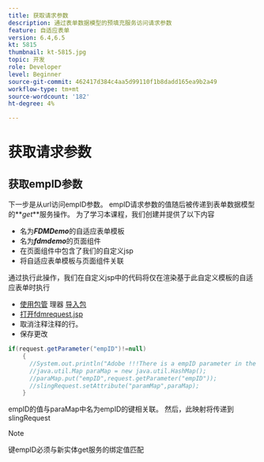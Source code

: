 ```yaml
---
title: 获取请求参数
description: 通过表单数据模型的预填充服务访问请求参数
feature: 自适应表单
version: 6.4,6.5
kt: 5815
thumbnail: kt-5815.jpg
topic: 开发
role: Developer
level: Beginner
source-git-commit: 462417d384c4aa5d99110f1b8dadd165ea9b2a49
workflow-type: tm+mt
source-wordcount: '182'
ht-degree: 4%

---
```


# 获取请求参数

## 获取empID参数

下一步是从url访问empID参数。 empID请求参数的值随后被传递到表单数据模型的&#x200B;**_get_**服务操作。
为了学习本课程，我们创建并提供了以下内容

* 名为&#x200B;**_FDMDemo_**&#x200B;的自适应表单模板
* 名为&#x200B;**_fdmdemo_**&#x200B;的页面组件
* 在页面组件中包含了我们的自定义jsp
* 将自适应表单模板与页面组件关联

通过执行此操作，我们在自定义jsp中的代码将仅在渲染基于此自定义模板的自适应表单时执行

* [使用包管](assets/template-page-component.zip) 理器 [导入包](http://localhost:4502/crx/packmgr/index.jsp)
* [打开fdmrequest.jsp](http://localhost:4502/crx/de/index.jsp#/apps/fdmdemo/component/page/fdmdemo/fdmrequest.jsp)
* 取消注释注释的行。
* 保存更改

```java
if(request.getParameter("empID")!=null)
    {
      //System.out.println("Adobe !!!There is a empID parameter in the request "+request.getParameter("empID"));
      //java.util.Map paraMap = new java.util.HashMap();
      //paraMap.put("empID",request.getParameter("empID"));
      //slingRequest.setAttribute("paramMap",paraMap);
    }
```

empID的值与paraMap中名为empID的键相关联。 然后，此映射将传递到slingRequest

>[!NOTE]
>
>键empID必须与新实体get服务的绑定值匹配
